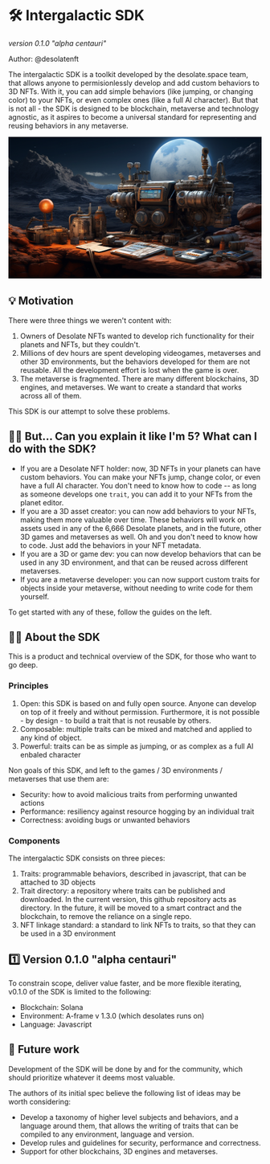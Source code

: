 # 🛠️ Intergalactic SDK
_version 0.1.0 "alpha centauri"_

Author: @desolatenft

The intergalactic SDK is a toolkit developed by the desolate.space team, that allows anyone to permisionlessly develop and add custom behaviors to 3D NFTs. With it, you can add simple behaviors (like jumping, or changing color) to your NFTs, or even complex ones (like a full AI character). But that is not all - the SDK is designed to be blockchain, metaverse and technology agnostic, as it aspires to become a universal standard for representing and reusing behaviors in any metaverse.

![](_media/bg.png)

## 💡 Motivation

There were three things we weren't content with:
1. Owners of Desolate NFTs wanted to develop rich functionality for their planets and NFTs, but they couldn't.
2. Millions of dev hours are spent developing videogames, metaverses and other 3D environments, but the behaviors developed for them are not reusable. All the development effort is lost when the game is over.
3. The metaverse is fragmented. There are many different blockchains, 3D engines, and metaverses. We want to create a standard that works across all of them.

This SDK is our attempt to solve these problems.

## 😵‍💫 But... Can you explain it like I'm 5? What can I do with the SDK?

* If you are a Desolate NFT holder: now, 3D NFTs in your planets can have custom behaviors. You can make your NFTs jump, change color, or even have a full AI character. You don't need to know how to code -- as long as someone develops one `trait`, you can add it to your NFTs from the planet editor.
* If you are a 3D asset creator: you can now add behaviors to your NFTs, making them more valuable over time. These behaviors will work on assets used in any of the 6,666 Desolate planets, and in the future, other 3D games and metaverses as well. Oh and you don't need to know how to code. Just add the behaviors in your NFT metadata.
* If you are a 3D or game dev: you can now develop behaviors that can be used in any 3D environment, and that can be reused across different metaverses. 
* If you are a metaverse developer: you can now support custom traits for objects inside your metaverse, without needing to write code for them yourself.

To get started with any of these, follow the guides on the left.

## 👩‍💻 About the SDK

This is a product and technical overview of the SDK, for those who want to go deep.

### Principles

1. Open: this SDK is based on and fully open source. Anyone can develop on top of it freely and without permission. Furthermore, it is not possible - by design - to build a trait that is not reusable by others. 
2. Composable: multiple traits can be mixed and matched and applied to any kind of object.
3. Powerful: traits can be as simple as jumping, or as complex as a full AI enbaled character

Non goals of this SDK, and left to the games / 3D environments / metaverses that use them are:
* Security: how to avoid malicious traits from performing unwanted actions
* Performance: resiliency against resource hogging by an individual trait
* Correctness: avoiding bugs or unwanted behaviors

### Components

The intergalactic SDK consists on three pieces:

1. Traits: programmable behaviors, described in javascript, that can be attached to 3D objects
2. Trait directory: a repository where traits can be published and downloaded. In the current version, this github repository acts as directory. In the future, it will be moved to a smart contract and the blockchain, to remove the reliance on a single repo.
3. NFT linkage standard: a standard to link NFTs to traits, so that they can be used in a 3D environment

## 1️⃣ Version 0.1.0 "alpha centauri"

To constrain scope, deliver value faster, and be more flexible iterating, v0.1.0 of the SDK is limited to the following:
* Blockchain: Solana
* Environment: A-frame v 1.3.0 (which desolates runs on)
* Language: Javascript

## 🚀 Future work

Development of the SDK will be done by and for the community, which should prioritize whatever it deems most valuable.

The authors of its initial spec believe the following list of ideas may be worth considering:

* Develop a taxonomy of higher level subjects and behaviors, and a language around them, that allows the writing of 
  traits that can be compiled to any environment, language and version.
* Develop rules and guidelines for security, performance and correctness.
* Support for other blockchains, 3D engines and metaverses.
